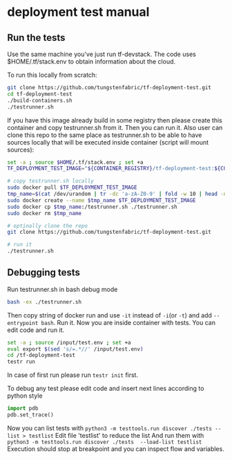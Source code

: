 # deployment test manual

## Run the tests

Use the same machine you've just run tf-devstack. The code uses $HOME/.tf/stack.env to obtain information about the cloud.

To run this locally from scratch:

```bash
git clone https://github.com/tungstenfabric/tf-deployment-test.git
cd tf-deployment-test
./build-containers.sh
./testrunner.sh
```

If you have this image already build in some registry then please create this container and copy testrunner.sh from it.
Then you can run it.
Also user can clone this repo to the same place as testrunner.sh to be able to have sources locally that will be executed inside container (script will mount sources):

```bash
set -a ; source $HOME/.tf/stack.env ; set +a
TF_DEPLOYMENT_TEST_IMAGE="${CONTAINER_REGISTRY}/tf-deployment-test:${CONTRAIL_CONTAINER_TAG}"

# copy testrunner.sh locally
sudo docker pull $TF_DEPLOYMENT_TEST_IMAGE
tmp_name=$(cat /dev/urandom | tr -dc 'a-zA-Z0-9' | fold -w 10 | head -n 1)
sudo docker create --name $tmp_name $TF_DEPLOYMENT_TEST_IMAGE
sudo docker cp $tmp_name:/testrunner.sh ./testrunner.sh
sudo docker rm $tmp_name

# optinally clone the repo
git clone https://github.com/tungstenfabric/tf-deployment-test.git

# run it
./testrunner.sh
```

## Debugging tests

Run testrunner.sh in bash debug mode

```bash
bash -ex ./testrunner.sh
```

Then copy string of docker run and use `-it` instead of `-i`(or `-t`) and add `--entrypoint bash`. Run it.
Now you are inside container with tests. You can edit code and run it.

```bash
set -a ; source /input/test.env ; set +a
eval export $(sed 's/=.*//' /input/test.env)
cd /tf-deployment-test
testr run
```

In case of first run please run `testr init` first.

To debug any test please edit code and insert next lines according to python style

```python
import pdb
pdb.set_trace()
```

Now you can list tests with `python3 -m testtools.run discover ./tests --list > testlist`
Edit file 'testlist' to reduce the list
And run them with `python3 -m testtools.run discover ./tests  --load-list testlist`
Execution should stop at breakpoint and you can inspect flow and variables.
